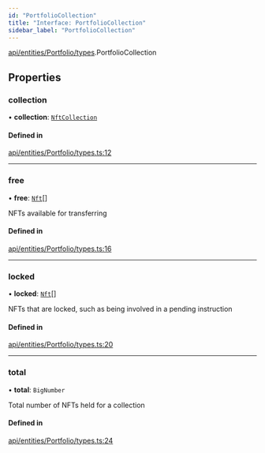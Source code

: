 ```yaml
---
id: "PortfolioCollection"
title: "Interface: PortfolioCollection"
sidebar_label: "PortfolioCollection"
---
```


[api/entities/Portfolio/types](../../../../../../modules/API/Entities/Portfolio/Types/Types.md).PortfolioCollection

## Properties

### collection

• **collection**: [`NftCollection`](../../../../../../classes/API/Entities/Asset/NonFungible/NftCollection/NftCollection.md)

#### Defined in

[api/entities/Portfolio/types.ts:12](https://github.com/PolymeshAssociation/polymesh-sdk/blob/88db4a911/src/api/entities/Portfolio/types.ts#L12)

___

### free

• **free**: [`Nft`](../../../../../../classes/API/Entities/Asset/NonFungible/Nft/Nft.md)[]

NFTs available for transferring

#### Defined in

[api/entities/Portfolio/types.ts:16](https://github.com/PolymeshAssociation/polymesh-sdk/blob/88db4a911/src/api/entities/Portfolio/types.ts#L16)

___

### locked

• **locked**: [`Nft`](../../../../../../classes/API/Entities/Asset/NonFungible/Nft/Nft.md)[]

NFTs that are locked, such as being involved in a pending instruction

#### Defined in

[api/entities/Portfolio/types.ts:20](https://github.com/PolymeshAssociation/polymesh-sdk/blob/88db4a911/src/api/entities/Portfolio/types.ts#L20)

___

### total

• **total**: `BigNumber`

Total number of NFTs held for a collection

#### Defined in

[api/entities/Portfolio/types.ts:24](https://github.com/PolymeshAssociation/polymesh-sdk/blob/88db4a911/src/api/entities/Portfolio/types.ts#L24)
